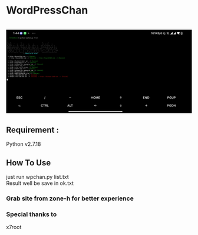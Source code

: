 <H1>WordPressChan</H1>
<br>
<img src="https://raw.githubusercontent.com/InMyMine7/WordPressChan/main/wpchan.jpg"
<br>
<H2>Requirement :</H2>
Python v2.7.18
<H2>How To Use</H2>
just run wpchan.py list.txt<br>
Result well be save in ok.txt
<H3>Grab site from zone-h for better experience</H3>
<H3>Special thanks to</H3>
x7root
